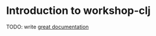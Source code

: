 # Introduction to workshop-clj

TODO: write [great documentation](http://jacobian.org/writing/what-to-write/)
